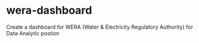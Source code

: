 # wera-dashboard
 Create a dashboard for WERA (Water & Electricity Regulatory Authority) for Data Analytic postion
